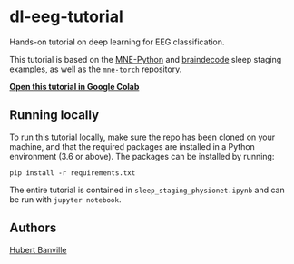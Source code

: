 # dl-eeg-tutorial
Hands-on tutorial on deep learning for EEG classification.

This tutorial is based on the [MNE-Python](https://mne.tools/stable/auto_tutorials/sample-datasets/plot_sleep.html) and [braindecode](https://braindecode.org/auto_examples/plot_sleep_staging.html) sleep staging examples, as well as the [`mne-torch`](https://github.com/mne-tools/mne-torch) repository.

[**Open this tutorial in Google Colab**](https://colab.research.google.com/github/hubertjb/dl-eeg-tutorial/blob/main/sleep_staging_physionet.ipynb)

## Running locally

To run this tutorial locally, make sure the repo has been cloned on your machine, and that the required packages are installed in a Python environment (3.6 or above). The packages can be installed by running:
```
pip install -r requirements.txt
```

The entire tutorial is contained in `sleep_staging_physionet.ipynb` and can be run with `jupyter notebook`.

## Authors

[Hubert Banville](https://hubertjb.github.io/)

